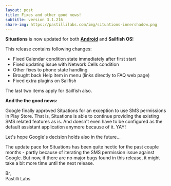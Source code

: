 ```yaml
---
layout: post
title: Fixes and other good news!
subtitle: version 3.1.216
share-img: https://pastillilabs.com/img/situations-innershadow.png
---
```


**Situations** is now updated for both **[Android](https://play.google.com/store/apps/details?id=com.pastillilabs.situations2)** and **Sailfish OS**!

This release contains following changes:
- Fixed Calendar condition state immediately after first start
- Fixed updating issue with Network Cells condition
- Other fixes to phone state handling
- Brought back Help item in menu (links directly to FAQ web page)
- Fixed extra plugins on Sailfish

The last two items apply for Sailfish also.

**And the the good news:**

Google finally approved Situations for an exception to use SMS permissions in Play Store. That is, Situations is able to continue providing the existing SMS related features as is. And doesn't even have to be configured as the default assistant application anymore because of it. YAY!

Let's hope Google's decision holds also in the future...

The update pace for Situations has been quite hectic for the past couple months - partly because of iterating the SMS permission issue against Google. But now, if there are no major bugs found in this release, it might take a bit more time until the next release.

Br,  
Pastilli Labs

